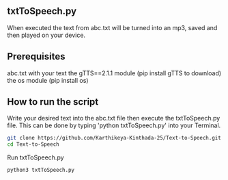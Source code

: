 ## txtToSpeech.py
When executed the text from abc.txt will be turned into an mp3, saved and then played on your device.

## Prerequisites
abc.txt with your text
the gTTS==2.1.1 module (pip install gTTS to download)
the os module (pip install os)
## How to run the script
Write your desired text into the abc.txt file then execute the txtToSpeech.py file. This can be done by typing 'python txtToSpeech.py' into your Terminal.
``` bash
git clone https://github.com/Karthikeya-Kinthada-25/Text-to-Speech.git
cd Text-to-Speech
```
Run txtToSpeech.py
``` bash
python3 txtToSpeech.py
```
